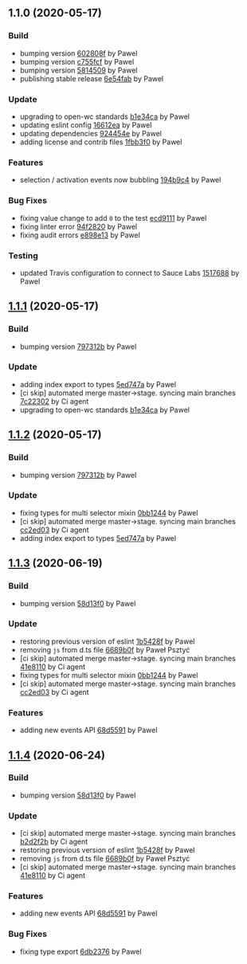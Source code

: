 <a name="1.1.0"></a>
## 1.1.0 (2020-05-17)

### Build

* bumping version [602808f](https://github.com/anypoint-web-components/anypoint-selector/commit/602808fdbeb4a76aa93031715f2b99daed3d6c20) by Pawel
* bumping version [c755fcf](https://github.com/anypoint-web-components/anypoint-selector/commit/c755fcf42a84addd57d4fbe53ecb4ac70219e116) by Pawel
* bumping version [5814509](https://github.com/anypoint-web-components/anypoint-selector/commit/5814509b129b705efcf56f466513221817c5c5e3) by Pawel
* publishing stable release [6e54fab](https://github.com/anypoint-web-components/anypoint-selector/commit/6e54fabe905dba83f3fc71e5e230a50ce56ff90c) by Pawel


### Update

* upgrading to open-wc standards [b1e34ca](https://github.com/anypoint-web-components/anypoint-selector/commit/b1e34ca533b10e677bc78ae51aba66b13451a48d) by Pawel
* updating eslint config [16612ea](https://github.com/anypoint-web-components/anypoint-selector/commit/16612eaf6207b0ca9ae30f9d0355d787368d172f) by Pawel
* updating dependencies [924454e](https://github.com/anypoint-web-components/anypoint-selector/commit/924454e211e0b84d7ba7bcd4427f5965a2c11c38) by Pawel
* adding license and contrib files [1fbb3f0](https://github.com/anypoint-web-components/anypoint-selector/commit/1fbb3f0b80e09dbd4d4542fbb31b3fa68d20c2a2) by Pawel


### Features

* selection / activation events now bubbling [194b9c4](https://github.com/anypoint-web-components/anypoint-selector/commit/194b9c48b9912808c41cd7565c2842f8e28c4dce) by Pawel


### Bug Fixes

* fixing value change to add `0` to the test [ecd9111](https://github.com/anypoint-web-components/anypoint-selector/commit/ecd911129923724d7ae0697e609276fc47a69c2b) by Pawel
* fixing linter error [94f2820](https://github.com/anypoint-web-components/anypoint-selector/commit/94f2820129bfde70d1095e1eec7096eb70644f1f) by Pawel
* fixing audit errors [e898e13](https://github.com/anypoint-web-components/anypoint-selector/commit/e898e137516cea7d3e52b664e2c3b09c9bdaeeb1) by Pawel


### Testing

* updated Travis configuration to connect to Sauce Labs [1517688](https://github.com/anypoint-web-components/anypoint-selector/commit/1517688a3a55bb49d8e8f1a1ab61860c19361df2) by Pawel


<a name="1.1.1"></a>
## [1.1.1](https://github.com/anypoint-web-components/anypoint-selector/compare/1.0.3...1.1.1) (2020-05-17)

### Build

* bumping version [797312b](https://github.com/anypoint-web-components/anypoint-selector/commit/797312bc04092a6cd312b87628478ebb3f3819d4) by Pawel


### Update

* adding index export to types [5ed747a](https://github.com/anypoint-web-components/anypoint-selector/commit/5ed747a9865f9790893ef79f7ee4f817e037a718) by Pawel
* [ci skip] automated merge master->stage. syncing main branches [7c22302](https://github.com/anypoint-web-components/anypoint-selector/commit/7c223021f18c0bea71acf94ecc4c630f703b7528) by Ci agent
* upgrading to open-wc standards [b1e34ca](https://github.com/anypoint-web-components/anypoint-selector/commit/b1e34ca533b10e677bc78ae51aba66b13451a48d) by Pawel


<a name="1.1.2"></a>
## [1.1.2](https://github.com/anypoint-web-components/anypoint-selector/compare/1.1.0...1.1.2) (2020-05-17)

### Build

* bumping version [797312b](https://github.com/anypoint-web-components/anypoint-selector/commit/797312bc04092a6cd312b87628478ebb3f3819d4) by Pawel


### Update

* fixing types for multi selector mixin [0bb1244](https://github.com/anypoint-web-components/anypoint-selector/commit/0bb124429b5b03a6f938d3b00a43265ef9f49b39) by Pawel
* [ci skip] automated merge master->stage. syncing main branches [cc2ed03](https://github.com/anypoint-web-components/anypoint-selector/commit/cc2ed03a5160e4ee8590fd6763712f2b3becbecb) by Ci agent
* adding index export to types [5ed747a](https://github.com/anypoint-web-components/anypoint-selector/commit/5ed747a9865f9790893ef79f7ee4f817e037a718) by Pawel


<a name="1.1.3"></a>
## [1.1.3](https://github.com/anypoint-web-components/anypoint-selector/compare/1.1.1...1.1.3) (2020-06-19)

### Build

* bumping version [58d13f0](https://github.com/anypoint-web-components/anypoint-selector/commit/58d13f04ac5685146840a0a51c33436760b82705) by Pawel


### Update

* restoring previous version of eslint [1b5428f](https://github.com/anypoint-web-components/anypoint-selector/commit/1b5428f4d862efffb5e8fece01be562158dacb7c) by Pawel
* removing `js` from d.ts file [6689b0f](https://github.com/anypoint-web-components/anypoint-selector/commit/6689b0f4a66ff001a4914ee2f81e3142286c048f) by Paweł Psztyć
* [ci skip] automated merge master->stage. syncing main branches [41e8110](https://github.com/anypoint-web-components/anypoint-selector/commit/41e81103ff60c9013e34fd6e1ce967482aad0fcc) by Ci agent
* fixing types for multi selector mixin [0bb1244](https://github.com/anypoint-web-components/anypoint-selector/commit/0bb124429b5b03a6f938d3b00a43265ef9f49b39) by Pawel
* [ci skip] automated merge master->stage. syncing main branches [cc2ed03](https://github.com/anypoint-web-components/anypoint-selector/commit/cc2ed03a5160e4ee8590fd6763712f2b3becbecb) by Ci agent


### Features

* adding new events API [68d5591](https://github.com/anypoint-web-components/anypoint-selector/commit/68d55912bb4a350ab0a11c639e7758a7753a772c) by Pawel


<a name="1.1.4"></a>
## [1.1.4](https://github.com/anypoint-web-components/anypoint-selector/compare/1.1.2...1.1.4) (2020-06-24)

### Build

* bumping version [58d13f0](https://github.com/anypoint-web-components/anypoint-selector/commit/58d13f04ac5685146840a0a51c33436760b82705) by Pawel


### Update

* [ci skip] automated merge master->stage. syncing main branches [b2d2f2b](https://github.com/anypoint-web-components/anypoint-selector/commit/b2d2f2b66a27380c3a37d9eab488ac8b7448da78) by Ci agent
* restoring previous version of eslint [1b5428f](https://github.com/anypoint-web-components/anypoint-selector/commit/1b5428f4d862efffb5e8fece01be562158dacb7c) by Pawel
* removing `js` from d.ts file [6689b0f](https://github.com/anypoint-web-components/anypoint-selector/commit/6689b0f4a66ff001a4914ee2f81e3142286c048f) by Paweł Psztyć
* [ci skip] automated merge master->stage. syncing main branches [41e8110](https://github.com/anypoint-web-components/anypoint-selector/commit/41e81103ff60c9013e34fd6e1ce967482aad0fcc) by Ci agent


### Features

* adding new events API [68d5591](https://github.com/anypoint-web-components/anypoint-selector/commit/68d55912bb4a350ab0a11c639e7758a7753a772c) by Pawel


### Bug Fixes

* fixing type export [6db2376](https://github.com/anypoint-web-components/anypoint-selector/commit/6db2376a222a5cde72a0959f9733963409c57ece) by Pawel


